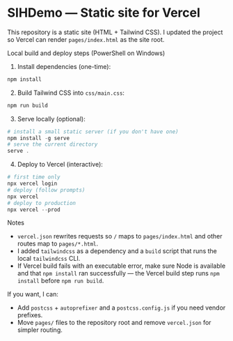 # SIHDemo — Static site for Vercel

This repository is a static site (HTML + Tailwind CSS). I updated the project so Vercel can render `pages/index.html` as the site root.

Local build and deploy steps (PowerShell on Windows)

1. Install dependencies (one-time):

```powershell
npm install
```

2. Build Tailwind CSS into `css/main.css`:

```powershell
npm run build
```

3. Serve locally (optional):

```powershell
# install a small static server (if you don't have one)
npm install -g serve
# serve the current directory
serve .
```

4. Deploy to Vercel (interactive):

```powershell
# first time only
npx vercel login
# deploy (follow prompts)
npx vercel
# deploy to production
npx vercel --prod
```

Notes
- `vercel.json` rewrites requests so `/` maps to `pages/index.html` and other routes map to `pages/*.html`.
- I added `tailwindcss` as a dependency and a `build` script that runs the local `tailwindcss` CLI.
- If Vercel build fails with an executable error, make sure Node is available and that `npm install` ran successfully — the Vercel build step runs `npm install` before `npm run build`.

If you want, I can:
- Add `postcss` + `autoprefixer` and a `postcss.config.js` if you need vendor prefixes.
- Move `pages/` files to the repository root and remove `vercel.json` for simpler routing.